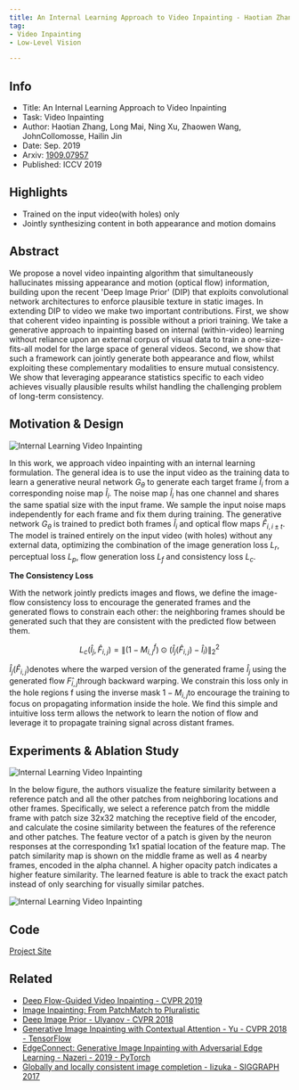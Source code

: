 ```yaml
---
title: An Internal Learning Approach to Video Inpainting - Haotian Zhang - ICCV 2019
tag:
- Video Inpainting
- Low-Level Vision

---
```


## Info

- Title: An Internal Learning Approach to Video Inpainting
- Task:  Video Inpainting
- Author: Haotian Zhang, Long Mai, Ning Xu, Zhaowen Wang, JohnCollomosse,  Hailin Jin    
- Date: Sep. 2019
- Arxiv: [1909.07957](https://arxiv.org/abs/1909.07957)
- Published: ICCV 2019



## Highlights

- Trained on the input video(with holes) only
- Jointly synthesizing content in both appearance and motion domains

## Abstract

We propose a novel video inpainting algorithm that simultaneously hallucinates missing appearance and motion (optical flow) information, building upon the recent 'Deep Image Prior' (DIP) that exploits convolutional network architectures to enforce plausible texture in static images. In extending DIP to video we make two important contributions. First, we show that coherent video inpainting is possible without a priori training. We take a generative approach to inpainting based on internal (within-video) learning without reliance upon an external corpus of visual data to train a one-size-fits-all model for the large space of general videos. Second, we show that such a framework can jointly generate both appearance and flow, whilst exploiting these complementary modalities to ensure mutual consistency. We show that leveraging appearance statistics specific to each video achieves visually plausible results whilst handling the challenging problem of long-term consistency.



## Motivation & Design

![Internal Learning Video Inpainting](https://cs.stanford.edu/~haotianz/publications/video_inpainting/images/framework.png)

<script async src="https://pagead2.googlesyndication.com/pagead/js/adsbygoogle.js"></script>
<ins class="adsbygoogle"
     style="display:block; text-align:center;"
     data-ad-layout="in-article"
     data-ad-format="fluid"
     data-ad-client="ca-pub-4466575858054752"
     data-ad-slot="8787986126"></ins>
<script>
     (adsbygoogle = window.adsbygoogle || []).push({});
</script>

In this work, we approach video inpainting with an internal learning formulation. The general idea is to use the input video as the training data to learn a generative neural network $G_{\theta}$ to generate each target frame $\hat{I}_i$ from a corresponding noise map $\hat{I}_i$. The noise map $\hat{I}_i$ has one channel and shares the same spatial size with the input frame. We sample the input noise maps independently for each frame and fix them during training. The generative network $G_{\theta}$  is trained to predict both frames $\hat{I}_i$ and optical flow maps $\hat{F}_{i,i\pm t}$. The model is trained entirely on the input video (with holes) without any external data, optimizing the combination of the image generation loss $L_r$, perceptual loss $L_p$, flow generation loss $L_f$ and consistency loss $L_c$.



**The Consistency Loss**

With the network jointly predicts images and flows, we define the image-flow consistency loss
to encourage the generated frames and the generated flows to constrain each other: the neighboring frames should be generated such that they are consistent with the predicted flow between them.

$$
L_{c}\left(\hat{I}_{j}, \hat{F}_{i, j}\right)=\left\|\left(1-M_{i, j}^{f}\right) \odot\left(\hat{I}_{j}\left(\hat{F}_{i, j}\right)-\hat{I}_{i}\right)\right\|_{2}^{2}
$$


$\hat{I}_{j}\left(\hat{F}_{i, j}\right)​$ denotes where the warped version of the generated frame $\hat{I}_{j}​$ using the generated flow $F̂_{i,j} ​$ through backward warping. We constrain this loss only in the hole regions f using the inverse mask $1−M_{i,j}​$  to encourage the training to focus on propagating information inside the hole. We find this simple and intuitive loss term allows the network to learn the notion of flow and leverage it to propagate training signal across distant frames.




## Experiments & Ablation Study

![Internal Learning Video Inpainting](https://cs.stanford.edu/~haotianz/publications/video_inpainting/images/results.png)

<script async src="https://pagead2.googlesyndication.com/pagead/js/adsbygoogle.js"></script>
<ins class="adsbygoogle"
     style="display:block; text-align:center;"
     data-ad-layout="in-article"
     data-ad-format="fluid"
     data-ad-client="ca-pub-4466575858054752"
     data-ad-slot="8787986126"></ins>
<script>
     (adsbygoogle = window.adsbygoogle || []).push({});
</script>


In the below figure, the authors visualize the feature similarity between a reference patch and all the
other patches from neighboring locations and other frames. Specifically, we select a reference patch from the middle frame with patch size 32x32 matching the receptive field of the encoder, and calculate the cosine similarity between the features of the reference and other patches. The feature vector of a patch is given by the neuron responses at the corresponding 1x1 spatial location of the feature map. The patch similarity map is shown on the middle frame as well as 4 nearby frames, encoded in the alpha channel. A higher opacity patch indicates a higher feature similarity.  The learned feature is able to track the exact patch instead of only searching for visually similar patches.



![Internal Learning Video Inpainting](https://i.imgur.com/4hr6j3d.png)






## Code

[Project Site](https://cs.stanford.edu/~haotianz/publications/video_inpainting/)



## Related

- [Deep Flow-Guided Video Inpainting - CVPR 2019](https://arxivnote.ddlee.cn/2019/09/28/Flow-Guided-Video-Inpainting.html)
- [Image Inpainting: From PatchMatch to Pluralistic](https://arxivnote.ddlee.cn/2019/09/22/Image-Inpainting-PatchMatch-Edge-Connect-Partial-Conv.html)
- [Deep Image Prior - Ulyanov - CVPR 2018](https://arxivnote.ddlee.cn/2019/08/26/Deep-Image-Prior-Ulyanov-CVPR-2018.html)
- [Generative Image Inpainting with Contextual Attention - Yu - CVPR 2018 - TensorFlow](https://arxivnote.ddlee.cn/2019/08/06/Generative-Image-Inpainting-with-Contextual-Attention-Yu-CVPR-TensorFlow.html)
- [EdgeConnect: Generative Image Inpainting with Adversarial Edge Learning - Nazeri - 2019 - PyTorch](https://arxivnote.ddlee.cn/2019/08/05/EdgeConnect-Generative-Image-Inpainting-with-Adversarial-Edge-Learning-Nazeri.html)
- [Globally and locally consistent image completion - Iizuka - SIGGRAPH 2017](https://arxivnote.ddlee.cn/2019/08/04/Globally-and-locally-consistent-image-completion-SIGGRAPH.html)
